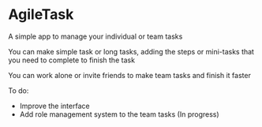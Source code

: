 # AgileTask
A simple app to manage your individual or team tasks


You can make simple task or long tasks, adding the steps or mini-tasks that you need to complete to finish the task

You can work alone or invite friends to make team tasks and finish it faster




To do:

- Improve the interface
- Add role management system to the team tasks (In progress)
